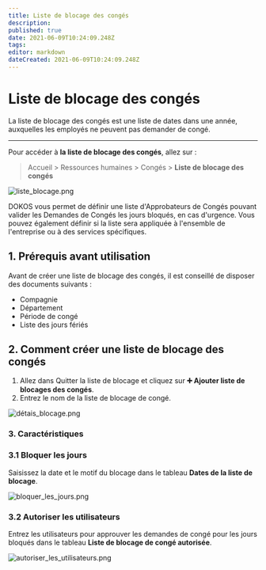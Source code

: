 ```yaml
---
title: Liste de blocage des congés
description: 
published: true
date: 2021-06-09T10:24:09.248Z
tags: 
editor: markdown
dateCreated: 2021-06-09T10:24:09.248Z
---
```


# Liste de blocage des congés

La liste de blocage des congés est une liste de dates dans une année, auxquelles les employés ne peuvent pas demander de congé.

---

Pour accéder à **la liste de blocage des congés**, allez sur :

> Accueil > Ressources humaines > Congés > **Liste de blocage des congés**

![liste_blocage.png](/humains-ressources/leave-block-list/liste_blocage.png)

DOKOS vous permet de définir une liste d'Approbateurs de Congés pouvant valider les Demandes de Congés les jours bloqués, en cas d'urgence. Vous pouvez également définir si la liste sera appliquée à l'ensemble de l'entreprise ou à des services spécifiques.

## 1. Prérequis avant utilisation

Avant de créer une liste de blocage des congés, il est conseillé de disposer des documents suivants :

- Compagnie
- Département
- Période de congé
- Liste des jours fériés

## 2. Comment créer une liste de blocage des congés 

1. Allez dans Quitter la liste de blocage et cliquez sur **:heavy_plus_sign: Ajouter liste de blocages des congés**.
2. Entrez le nom de la liste de blocage de congé.

![détais_blocage.png](/humains-ressources/leave-block-list/détais_blocage.png)

### 3. Caractéristiques

### 3.1 Bloquer les jours

Saisissez la date et le motif du blocage dans le tableau **Dates de la liste de blocage**.

![bloquer_les_jours.png](/humains-ressources/leave-block-list/bloquer_les_jours.png)

### 3.2 Autoriser les utilisateurs

Entrez les utilisateurs pour approuver les demandes de congé pour les jours bloqués dans le tableau **Liste de blocage de congé autorisée**.

![autoriser_les_utilisateurs.png](/humains-ressources/leave-block-list/autoriser_les_utilisateurs.png)

